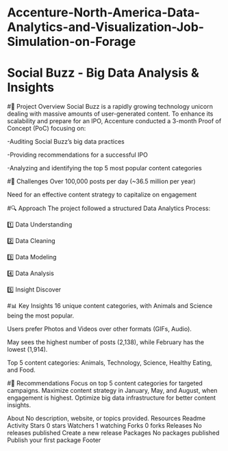 # Accenture-North-America-Data-Analytics-and-Visualization-Job-Simulation-on-Forage

# Social Buzz - Big Data Analysis & Insights
#📌 Project Overview
Social Buzz is a rapidly growing technology unicorn dealing with massive amounts of user-generated content. To enhance its scalability and prepare for an IPO, Accenture conducted a 3-month Proof of Concept (PoC) focusing on:

-Auditing Social Buzz’s big data practices

-Providing recommendations for a successful IPO

-Analyzing and identifying the top 5 most popular content categories

#🚀 Challenges
Over 100,000 posts per day (~36.5 million per year)

Need for an effective content strategy to capitalize on engagement

#🔍 Approach
The project followed a structured Data Analytics Process:

1️⃣ Data Understanding

2️⃣ Data Cleaning

3️⃣ Data Modeling

4️⃣ Data Analysis

5️⃣ Insight Discover

#📊 Key Insights
16 unique content categories, with Animals and Science being the most popular.

Users prefer Photos and Videos over other formats (GIFs, Audio).

May sees the highest number of posts (2,138), while February has the lowest (1,914).

Top 5 content categories: Animals, Technology, Science, Healthy Eating, and Food.

#🎯 Recommendations
Focus on top 5 content categories for targeted campaigns. Maximize content strategy in January, May, and August, when engagement is highest. Optimize big data infrastructure for better content insights.

About
No description, website, or topics provided.
Resources
 Readme
 Activity
Stars
 0 stars
Watchers
 1 watching
Forks
 0 forks
Releases
No releases published
Create a new release
Packages
No packages published
Publish your first package
Footer
